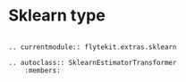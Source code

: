 # Sklearn type

```--eval-rst--

.. currentmodule:: flytekit.extras.sklearn

.. autoclass:: SklearnEstimatorTransformer
    :members:

```